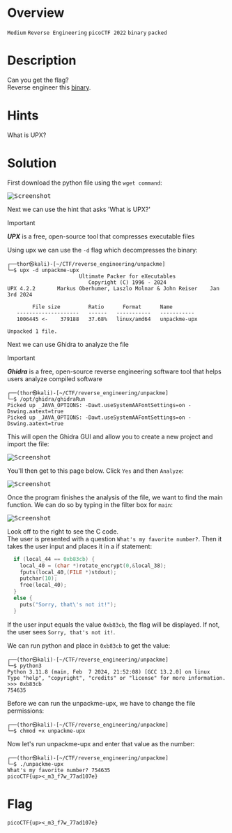 # Overview
`Medium` `Reverse Engineering` `picoCTF 2022` `binary` `packed`

# Description
Can you get the flag?  
Reverse engineer this [binary](https://artifacts.picoctf.net/c/203/unpackme-upx).

# Hints
What is UPX?

# Solution
First download the python file using the `wget command`:

<kbd>![Screenshot](https://github.com/user-attachments/assets/bc2b61f8-9f13-4f42-a902-633602cd13d3)</kbd>

Next we can use the hint that asks 'What is UPX?' 

>[!IMPORTANT]
> _**UPX**_ is a free, open-source tool that compresses executable files

Using upx we can use the `-d` flag which decompresses the binary:

```
┌──thor㉿kali)-[~/CTF/reverse_engineering/unpackme]
└─$ upx -d unpackme-upx
                       Ultimate Packer for eXecutables
                          Copyright (C) 1996 - 2024
UPX 4.2.2       Markus Oberhumer, Laszlo Molnar & John Reiser    Jan 3rd 2024

        File size         Ratio      Format      Name
   --------------------   ------   -----------   -----------
   1006445 <-    379188   37.68%   linux/amd64   unpackme-upx

Unpacked 1 file.
```
Next we can use Ghidra to analyze the file

>[!IMPORTANT]
> _**Ghidra**_ is a free, open-source reverse engineering software tool that helps users analyze compiled software 

```
┌──(thor㉿kali)-[~/CTF/reverse_engineering/unpackme]
└─$ /opt/ghidra/ghidraRun
Picked up _JAVA_OPTIONS: -Dawt.useSystemAAFontSettings=on -Dswing.aatext=true
Picked up _JAVA_OPTIONS: -Dawt.useSystemAAFontSettings=on -Dswing.aatext=true
```
This will open the Ghidra GUI and allow you to create a new project and import the file:

<kbd>![Screenshot](https://github.com/user-attachments/assets/2683b61f-163d-4f61-acc6-4156a22e3264)</kbd>

You'll then get to this page below. Click `Yes` and then `Analyze`:

<kbd>![Screenshot](https://github.com/user-attachments/assets/18e4a43f-66cc-4fba-97d3-c2de63df2912)</kbd>

Once the program finishes the analysis of the file, we want to find the main function. We can do so by typing in the filter box for `main`:

<kbd>![Screenshot](https://github.com/user-attachments/assets/2a77d93f-ae55-4175-8e4d-7b4aee87b132)</kbd>

Look off to the right to see the C code.  
The user is presented with a question `What's my favorite number?`. Then it takes the user input and places it in a if statement:

```c
  if (local_44 == 0xb83cb) {
    local_40 = (char *)rotate_encrypt(0,&local_38);
    fputs(local_40,(FILE *)stdout);
    putchar(10);
    free(local_40);
  }
  else {
    puts("Sorry, that\'s not it!");
  }
```
If the user input equals the value `0xb83cb`, the flag will be displayed. If not, the user sees `Sorry, that's not it!`. 

We can run python and place in `0xb83cb` to get the value:

```
┌──(thor㉿kali)-[~/CTF/reverse_engineering/unpackme]
└─$ python3
Python 3.11.8 (main, Feb  7 2024, 21:52:08) [GCC 13.2.0] on linux
Type "help", "copyright", "credits" or "license" for more information.
>>> 0xb83cb
754635
```

Before we can run the unpackme-upx, we have to change the file permissions:
```
┌──(thor㉿kali)-[~/CTF/reverse_engineering/unpackme]
└─$ chmod +x unpackme-upx
```

Now let's run unpackme-upx and enter that value as the number:

```
┌──(thor㉿kali)-[~/CTF/reverse_engineering/unpackme]
└─$ ./unpackme-upx     
What's my favorite number? 754635
picoCTF{up><_m3_f7w_77ad107e}
```

# Flag
`picoCTF{up><_m3_f7w_77ad107e}`
